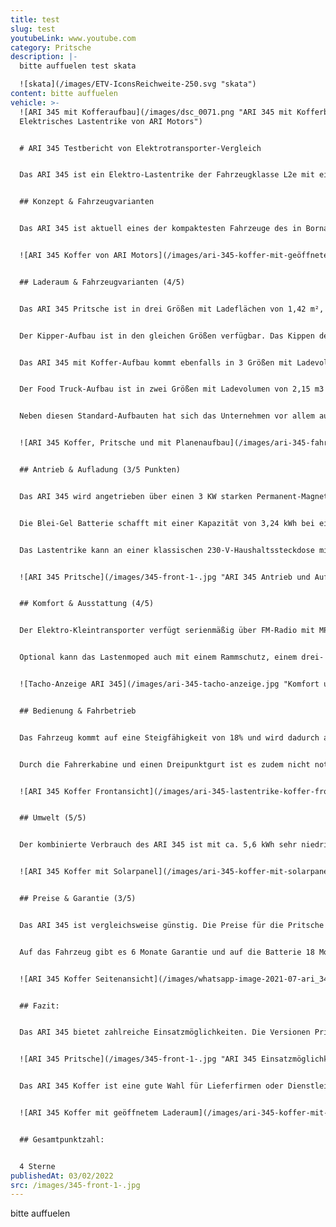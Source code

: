 ```yaml
---
title: test
slug: test
youtubeLink: www.youtube.com
category: Pritsche
description: |-
  bitte auffuelen test skata

  ![skata](/images/ETV-IconsReichweite-250.svg "skata")
content: bitte auffuelen
vehicle: >-
  ![ARI 345 mit Kofferaufbau](/images/dsc_0071.png "ARI 345 mit Kofferbau -
  Elektrisches Lastentrike von ARI Motors")


  # ARI 345 Testbericht von Elektrotransporter-Vergleich


  Das ARI 345 ist ein Elektro-Lastentrike der Fahrzeugklasse L2e mit einer Höchstgeschwindigkeit von 45 km/h und einer maximalen Nutzlast von 325 Kilogramm.


  ## Konzept & Fahrzeugvarianten


  Das ARI 345 ist aktuell eines der kompaktesten Fahrzeuge des in Borna ansässigen Unternehmens ARI Motors. Das Lastenmoped ist in den Aufbau-Varianten Pritsche, Koffer, Kipper und Food Truck verfügbar. Das ARI 345 bietet Platz für eine Person. Durch seine kompakten Außenmaße ist das Lastenmoped vor allem für kurze Wege sowie den innerstädtischen Einsatz geeignet. 


  ![ARI 345 Koffer von ARI Motors](/images/ari-345-koffer-mit-geöffneter-seitenklappe-und-solarpanel.jpg "ARI 345 - Elektrisches Lastentrike mit Koffer-Aufbau und Solarpanel von ARI Motors")


  ## Laderaum & Fahrzeugvarianten (4/5)


  Das ARI 345 Pritsche ist in drei Größen mit Ladeflächen von 1,42 m², 1,53 m² und 1,79 m² verfügbar. Die Höhe der Ladebordwand liegt bei 25 cm. Die Ladekantenhöhe bei allen Aufbauten beträgt 56cm. 


  Der Kipper-Aufbau ist in den gleichen Größen verfügbar. Das Kippen der Ladefläche kann mechanisch-hydraulisch oder elektrisch-hydraulisch erfolgen. Für die Sicherung der Ladung sind zudem Verzurr-Ösen sowie eine stabile Plane für das Pritschen-Modell verfügbar. Ebenso lässt sich die Ladefläche durch einen drei- oder vierteiligen Laubgitter-Aufbau ergänzen. 


  Das ARI 345 mit Koffer-Aufbau kommt ebenfalls in 3 Größen mit Ladevolumen von 1,36 m3, 1,46 m3 und 1,90 m3. Die Höhe des Koffers variiert dabei zwischen 95 cm (Standard- und L-Version) und 110 cm (XL-Version).  


  Der Food Truck-Aufbau ist in zwei Größen mit Ladevolumen von 2,15 m3 und 2,42 m3 erhältlich. Die maximalen Aufbau-Maße liegen bei 1,49 x 1,30 x 1,25 m. Neben einer großzügigen Arbeitsfläche und weiteren ausziehbaren Arbeitsplatten bietet dieser eine Menge Stauraum im unteren Teil des Aufbaus. 


  Neben diesen Standard-Aufbauten hat sich das Unternehmen vor allem auf individuelle Kundenlösungen spezialisiert. So sind auch Sonderanfertigungen möglich. Potentiellen Einsatzfeldern sind keine Grenzen gesetzt. 


  ![ARI 345 Koffer, Pritsche und mit Planenaufbau](/images/ari-345-fahrzeugvarianten.jpg "ARI 345  - Fahrzeugvarianten")


  ## Antrieb & Aufladung (3/5 Punkten)


  Das ARI 345 wird angetrieben über einen 3 KW starken Permanent-Magnet-Synchron-Motor am Heck des Fahrzeugs. Das Automatik-Getriebe bietet auch Fahrern mit wenig Moped-Erfahrung eine einfache Bedienung.


  Die Blei-Gel Batterie schafft mit einer Kapazität von 3,24 kWh bei einfacher Ausführung eine Reichweite von 55 km oder 100 km bei zweifacher Ausführung (bei 40 Km/h). Optional ist das Fahrzeug auch mit einem LiFePO4-Akku-Paket für 100 km Reichweite und 50 kg mehr Nutzlast erhältlich. Die Kosten des zusätzlichen LiFePO4-Akkus liegen bei 2200 €.


  Das Lastentrike kann an einer klassischen 230-V-Haushaltssteckdose mit 16Ah Sicherung in 5-6 Stunden vollständig geladen werden. Eine extra Wallbox ist nicht nötig. 


  ![ARI 345 Pritsche](/images/345-front-1-.jpg "ARI 345 Antrieb und Aufladung")


  ## Komfort & Ausstattung (4/5)


  Der Elektro-Kleintransporter verfügt serienmäßig über FM-Radio mit MP3, Bluetooth und Rückfahrkamera sowie eine LCD-Batterie-Kapazitätsanzeige und Tachometer. Ebenso ist ein USB-Anschluss ins Cockpit integriert, über welchen beispielsweise ein Smartphone geladen werden kann. 


  Optional kann das Lastenmoped auch mit einem Rammschutz, einem drei- oder vierteiligen Laubgitter oder einem Leiterträger ausgerüstet werden. Weitere erhältliche Ausstattungsoptionen sind ein Satz Winterreifen und eine orangefarbene Rundumleuchte. Auch eine orangefarbene Folierung mit rot-weißer Bestreifung für den Baustellenbereich ist erhältlich. 


  ![Tacho-Anzeige ARI 345](/images/ari-345-tacho-anzeige.jpg "Komfort und Ausstattung ARI 345")


  ## Bedienung & Fahrbetrieb 


  Das Fahrzeug kommt auf eine Steigfähigkeit von 18% und wird dadurch auch im bergigen Gelände keine Probleme bekommen. Gebremst wird das Lasten-Trike über 3 hydraulische Scheibenbremsen. Durch den Heckantrieb liegt das Gewicht im hinteren Bereich des Fahrzeuges. So wird vor allem mit Beladung ein optimaler Fahrkomfort ermöglicht. Gefedert wird das Fahrzeug vorne über eine Federgabel mit Stoßdämpfern und hinten über Blattfedern. So lässt sich mit dem ARI 345 auch in unwegsamen Gelände arbeiten.


  Durch die Fahrerkabine und einen Dreipunktgurt ist es zudem nicht notwendig, während der Fahrt einen Helm zu tragen.  


  ![ARI 345 Koffer Frontansicht](/images/ari-345-lastentrike-koffer-front.jpg "ARI 345 Bedienung und Fahrbetrieb")


  ## Umwelt (5/5)


  Der kombinierte Verbrauch des ARI 345 ist mit ca. 5,6 kWh sehr niedrig. Durch ein zusätzliches Solarpanel, welches für rund 30 Kilometer mehr Reichweite sorgt, ist das Fahrzeug noch sparsamer. Bei angenommenen 30 Cent pro Kilowattstunde kosten 100 km Fahrstrecke 1,68 €. 


  ![ARI 345 Koffer mit Solarpanel](/images/ari-345-koffer-mit-solarpanel-nahansicht.jpg "ARI 345 Umwelt")


  ## Preise & Garantie (3/5)


  Das ARI 345 ist vergleichsweise günstig. Die Preise für die Pritsche starten bei 6.995 €. Der Koffer ist ab 7.395€  und der Food Truck ab 12.725 € erhältlich. 


  Auf das Fahrzeug gibt es 6 Monate Garantie und auf die Batterie 18 Monate Gewährleistung.


  ![ARI 345 Koffer Seitenansicht](/images/whatsapp-image-2021-07-ari_345-koffer.jpeg "ARI 345 Preise und Garantie")


  ## Fazit:


  Das ARI 345 bietet zahlreiche Einsatzmöglichkeiten. Die Versionen Pritsche und Kipper eignen sich beispielsweise für Kommunen, Landschaftsbau- oder Handwerksbetriebe. 


  ![ARI 345 Pritsche](/images/345-front-1-.jpg "ARI 345 Einsatzmöglichkeiten bei Lieferfirmen und Dienstleistern")


  Das ARI 345 Koffer ist eine gute Wahl für Lieferfirmen oder Dienstleister. Mit dem neusten Food Truck-Aufbau finden sich zudem auch zahlreiche Einsatzmöglichkeiten im gastronomischen Bereich. Die Anschaffungskosten des Fahrzeugs sind dabei vergleichsweise niedrig.


  ![ARI 345 Koffer mit geöffnetem Laderaum](/images/ari-345-koffer-mit-geöffnetem-laderaum.jpg "ARI 345 Einsatzmöglichkeiten bei Lieferdiensten und in der Gastronomie")


  ## Gesamtpunktzahl:


  4 Sterne
publishedAt: 03/02/2022
src: /images/345-front-1-.jpg
---
```


bitte auffuelen
